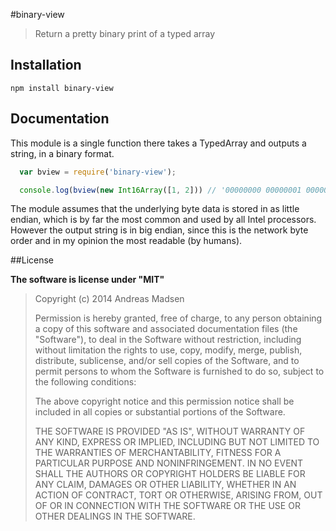 #binary-view

> Return a pretty binary print of a typed array

## Installation

```sheel
npm install binary-view
```

## Documentation

This module is a single function there takes a TypedArray and outputs a string,
in a binary format.

```JavaScript
  var bview = require('binary-view');

  console.log(bview(new Int16Array([1, 2])) // '00000000 00000001 00000000 00000010'
```

The module assumes that the underlying byte data is stored in as little endian,
which is by far the most common and used by all Intel processors. However the
output string is in big endian, since this is the network byte order and in
my opinion the most readable (by humans).

##License

**The software is license under "MIT"**

> Copyright (c) 2014 Andreas Madsen
>
> Permission is hereby granted, free of charge, to any person obtaining a copy
> of this software and associated documentation files (the "Software"), to deal
> in the Software without restriction, including without limitation the rights
> to use, copy, modify, merge, publish, distribute, sublicense, and/or sell
> copies of the Software, and to permit persons to whom the Software is
> furnished to do so, subject to the following conditions:
>
> The above copyright notice and this permission notice shall be included in
> all copies or substantial portions of the Software.
>
> THE SOFTWARE IS PROVIDED "AS IS", WITHOUT WARRANTY OF ANY KIND, EXPRESS OR
> IMPLIED, INCLUDING BUT NOT LIMITED TO THE WARRANTIES OF MERCHANTABILITY,
> FITNESS FOR A PARTICULAR PURPOSE AND NONINFRINGEMENT. IN NO EVENT SHALL THE
> AUTHORS OR COPYRIGHT HOLDERS BE LIABLE FOR ANY CLAIM, DAMAGES OR OTHER
> LIABILITY, WHETHER IN AN ACTION OF CONTRACT, TORT OR OTHERWISE, ARISING FROM,
> OUT OF OR IN CONNECTION WITH THE SOFTWARE OR THE USE OR OTHER DEALINGS IN
> THE SOFTWARE.
